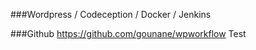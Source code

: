 ###Wordpress / Codeception / Docker / Jenkins

###Github
https://github.com/gounane/wpworkflow
Test
